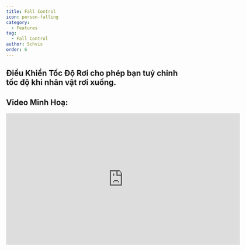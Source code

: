 ```yaml
---
title: Fall Control
icon: person-falling
category:
  - Features
tag:
  - Fall Control
author: Schvis
order: 6
---
```


## Điều Khiển Tốc Độ Rơi cho phép bạn tuỷ chỉnh tốc độ khi nhân vật rơi xuống.

## Video Minh Hoạ:

<div class="iframe-container"><iframe width="640" height="360" src="https://www.youtube.com/embed/BHiabtwSSNc?list=PL5eI1Tb64p56g27qfYk7VuFTz4FK6YrKa" title="Korepi - Fall Control" frameborder="0" allow="accelerometer; autoplay; clipboard-write; encrypted-media; gyroscope; picture-in-picture; web-share" allowfullscreen></iframe></div>
